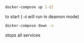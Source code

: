 
```bash
docker-compose up [-d]
```
to start (`-d` will run in deamon mode)

```bash
docker-compose down -v
```
stops all services

